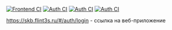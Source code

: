 [![Frontend CI](https://github.com/FLINT3S/skbhack/actions/workflows/frontend-ci.yml/badge.svg)](https://github.com/FLINT3S/skbhack/actions/workflows/frontend-ci.yml)
[![Auth CI](https://github.com/FLINT3S/skbhack/actions/workflows/auth-ci.yml/badge.svg)](https://github.com/FLINT3S/skbhack/actions/workflows/auth-ci.yml)
[![Auth CI](https://github.com/FLINT3S/skbhack/actions/workflows/balance-ci.yml/badge.svg)](https://github.com/FLINT3S/skbhack/actions/workflows/balance-ci.yml)
[![Auth CI](https://github.com/FLINT3S/skbhack/actions/workflows/trade-ci.yml/badge.svg)](https://github.com/FLINT3S/skbhack/actions/workflows/trade-ci.yml)

https://skb.flint3s.ru/#/auth/login - ссылка на веб-приложение
